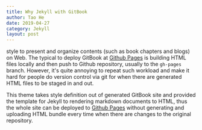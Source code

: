 ```yaml
---
title: Why Jekyll with GitBook
author: Tao He
date: 2019-04-27
category: Jekyll
layout: post
---
```


style to present and organize contents (such as book chapters
and blogs) on Web. The typical to deploy GitBook at [Github Pages][1]
is building HTML files locally and then push to Github repository, usually to the `gh-pages`
branch. However, it's quite annoying to repeat such workload and make it hard for people do
version control via git for when there are generated HTML files to be staged in and out.

This theme takes style definition out of generated GitBook site and provided the template
for Jekyll to rendering markdown documents to HTML, thus the whole site can be deployed
to [Github Pages][1] without generating and uploading HTML bundle every time when there are
changes to the original repository.

[1]: https://pages.github.com

